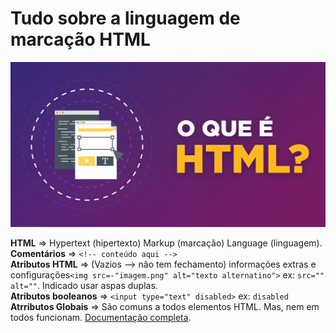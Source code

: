 # Tudo sobre a linguagem de marcação HTML

<img src="/img/o-que-e-HTML.png">

<b>HTML</b> => Hypertext (hipertexto) Markup (marcação) Language (linguagem).<br>
<b>Comentários</b> => `<!-- conteúdo aqui -->`<br>
<b>Atributos HTML</b> => (Vazios --> não tem fechamento) informações extras e configurações`<img src=-"imagem.png" alt="texto alternatino">` ex: `src="" alt=""`. Indicado usar aspas duplas.<br>
<b>Atributos booleanos</b> => `<input type="text" disabled>` ex: `disabled`<br>
<b>Atrributos Globais</b> => São comuns a todos elementos HTML. Mas, nem em todos funcionam. <a href="https://developer.mozilla.org/pt-BR/docs/Web/HTML/Global_attributes">Documentação completa</a>.<br> 
